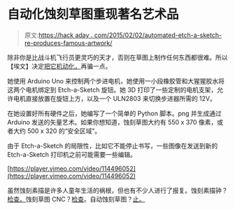 # 自动化蚀刻草图重现著名艺术品

> 原文:[https://hack aday . com/2015/02/02/automated-etch-a-sketch-re-produces-famous-artwork/](https://hackaday.com/2015/02/02/automated-etch-a-sketch-re-produces-famous-artwork/)

除非你是比战斗机飞行员更灵巧的天才，否则在草图上制作任何东西都很难。所以【埃文】决定[把它机动化，](http://www.evanlong.info/projects/etching/)再骗一点。

她使用 Arduino Uno 来控制两个步进电机，她使用一小段橡胶管和大猩猩胶水将这两个电机绑定到 Etch-a-Sketch 旋钮。她 3D 打印了一些定制的电机支架，允许电机直接放置在旋钮上方，以及一个 ULN2803 来切换步进器所需的 12V。

在她设置好所有硬件之后，她编写了一个简单的 Python 脚本。png 并生成通过 Arduino 发送的矢量艺术。如果你想知道，蚀刻草图大约有 550 x 370 像素，或者大约 500 x 320 的“安全区域”。

由于 Etch-a-Sketch 的局限性，比如它不能停止书写，一些图像在发送到新的 Etch-a-Sketch 打印机之前可能需要一些编辑。

[https://player.vimeo.com/video/114496052](https://player.vimeo.com/video/114496052)

虽然蚀刻素描是许多人童年生活的祸根，但也有不少人进行了报复。蚀刻素描钟？[检查。](http://hackaday.com/2014/03/28/an-etch-a-sketch-to-fetch-the-time/)蚀刻草图 CNC？[检查](http://hackaday.com/2011/03/14/cnc-etch-a-sketch-draws-on-itself/)。自动蚀刻草图？[止。](http://hackaday.com/2012/02/06/robotic-etch-a-sketch-draws-grayscale-images/)